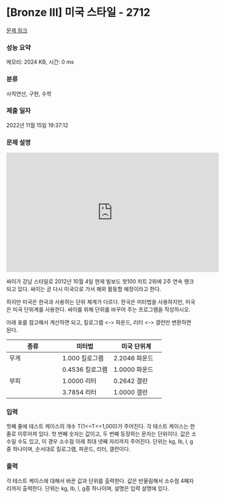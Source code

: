 # [Bronze III] 미국 스타일 - 2712 

[문제 링크](https://www.acmicpc.net/problem/2712) 

### 성능 요약

메모리: 2024 KB, 시간: 0 ms

### 분류

사칙연산, 구현, 수학

### 제출 일자

2022년 11월 15일 19:37:12

### 문제 설명

<p style="text-align: center;"><iframe allowfullscreen="" frameborder="0" height="315" src="https://www.youtube.com/embed/9bZkp7q19f0" width="560"></iframe></p>

<p>싸이가 강남 스타일로 2012년 10월 4일 현재 빌보드 핫100 차트 2위에 2주 연속 랭크되고 있다. 싸이는 곧 다시 미국으로 가서 해외 활동할 예정이라고 한다.</p>

<p>하지만 미국은 한국과 사용하는 단위 체계가 다르다. 한국은 미터법을 사용하지만, 미국은 미국 단위계를 사용한다. 싸이를 위해 단위를 바꾸어 주는 프로그램을 작성하시오.</p>

<p>아래 표를 참고해서 계산하면 되고, 킬로그램 <-> 파운드, 리터 <-> 갤런만 변환하면 된다.</p>

<table class="table table-bordered" style="width:100%">
	<thead>
		<tr>
			<th style="width:34%">종류</th>
			<th style="width:33%">미터법</th>
			<th style="width:33%">미국 단위계</th>
		</tr>
	</thead>
	<tbody>
		<tr>
			<td>무게</td>
			<td>1.000 킬로그램</td>
			<td>2.2046 파운드</td>
		</tr>
		<tr>
			<td> </td>
			<td>0.4536 킬로그램</td>
			<td>1.0000 파운드</td>
		</tr>
		<tr>
			<td>부피</td>
			<td>1.0000 리터</td>
			<td>0.2642 갤런</td>
		</tr>
		<tr>
			<td> </td>
			<td>3.7854 리터</td>
			<td>1.0000 갤런</td>
		</tr>
	</tbody>
</table>

### 입력 

 <p>첫째 줄에 테스트 케이스의 개수 T(1<=T<=1,000)가 주어진다. 각 테스트 케이스는 한 줄로 이루어져 있다. 첫 번째 숫자는 값이고, 두 번째 등장하는 문자는 단위이다. 값은 소수일 수도 있고, 이 경우 소수점 아래 최대 넷째 자리까지 주어진다. 단위는 kg, lb, l, g 중 하나이며, 순서대로 킬로그램, 파운드, 리터, 갤런이다.</p>

### 출력 

 <p>각 테스트 케이스에 대해서 바꾼 값과 단위를 출력한다. 값은 반올림해서 소수점 4째자리까지 출력한다. 단위는 kg, lb, l, g중 하나이며, 설명은 입력 설명에 있다.</p>

